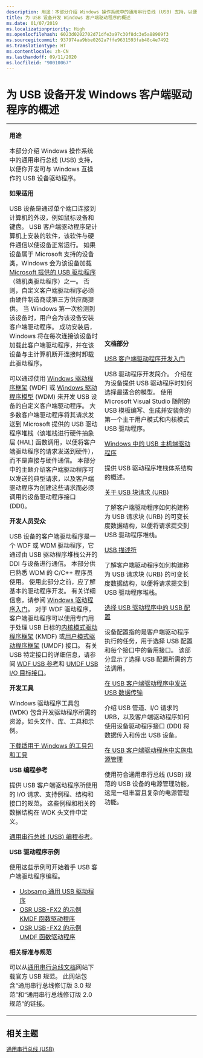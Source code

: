 ```yaml
---
description: 用途：本部分介绍 Windows 操作系统中的通用串行总线 (USB) 支持，以便你开发可与 Windows 互操作的 USB 设备驱动程序。
title: 为 USB 设备开发 Windows 客户端驱动程序的概述
ms.date: 01/07/2019
ms.localizationpriority: High
ms.openlocfilehash: 6023d0202702d71dfe3a97c30f8dc3e5a88909f3
ms.sourcegitcommit: 937974aa9bbe0262a7ffe9631593fab48c4e7492
ms.translationtype: HT
ms.contentlocale: zh-CN
ms.lasthandoff: 09/11/2020
ms.locfileid: "90010067"
---
```

# <a name="overview-of-developing-windows-client-drivers-for-usb-devices"></a>为 USB 设备开发 Windows 客户端驱动程序的概述


<table>
<colgroup>
<col width="50%" />
<col width="50%" />
</colgroup>
<tbody>
<tr class="odd">
<td><p><strong>用途</strong></p>
<p>本部分介绍 Windows 操作系统中的通用串行总线 (USB) 支持，以便你开发可与 Windows 互操作的 USB 设备驱动程序。</p>
<p><strong>如果适用</strong></p>
<p>USB 设备是通过单个端口连接到计算机的外设，例如鼠标设备和键盘。 USB 客户端驱动程序是计算机上安装的软件，该软件与硬件通信以使设备正常运行。 如果设备属于 Microsoft 支持的设备类，Windows 会为该设备加载 <a href="system-supplied-usb-drivers.md" data-raw-source="[Microsoft-provided USB drivers](system-supplied-usb-drivers.md)">Microsoft 提供的 USB 驱动程序</a>（随机类驱动程序）之一。 否则，自定义客户端驱动程序必须由硬件制造商或第三方供应商提供。 当 Windows 第一次检测到该设备时，用户会为该设备安装客户端驱动程序。 成功安装后，Windows 将在每次连接该设备时加载此客户端驱动程序，并在该设备与主计算机断开连接时卸载此驱动程序。</p>
<p>可以通过使用 <a href="/windows-hardware/drivers/wdf/" data-raw-source="[Windows Driver Frameworks](/windows-hardware/drivers/wdf/)">Windows 驱动程序框架</a> (WDF) 或 <a href="/windows-hardware/drivers/kernel/windows-driver-model" data-raw-source="[Windows Driver Model](/windows-hardware/drivers/kernel/windows-driver-model)">Windows 驱动程序模型</a> (WDM) 来开发 USB 设备的自定义客户端驱动程序。 大多数客户端驱动程序将其请求发送到 Microsoft 提供的 USB 驱动程序堆栈（该堆栈进行硬件抽象层 (HAL) 函数调用，以便将客户端驱动程序的请求发送到硬件），而不是直接与硬件通信。 本部分中的主题介绍客户端驱动程序可以发送的典型请求，以及客户端驱动程序为创建这些请求而必须调用的设备驱动程序接口 (DDI)。</p>
<p><strong>开发人员受众</strong></p>
<p>USB 设备的客户端驱动程序是一个 WDF 或 WDM 驱动程序，它通过由 USB 驱动程序堆栈公开的 DDI 与设备进行通信。 本部分供已熟悉 WDM 的 C/C++ 程序员使用。 使用此部分之前，应了解基本的驱动程序开发。 有关详细信息，请参阅 <a href="https://docs.microsoft.com/windows-hardware/drivers/gettingstarted/index" data-raw-source="[Getting Started with Windows Drivers](../gettingstarted/index.md)">Windows 驱动程序入门</a>。 对于 WDF 驱动程序，客户端驱动程序可以使用专门用于处理 USB 目标的<a href="/windows-hardware/drivers/debugger/kernel-mode-driver-framework-debugging" data-raw-source="[Kernel-Mode Driver Framework](/windows-hardware/drivers/debugger/kernel-mode-driver-framework-debugging)">内核模式驱动程序框架</a> (KMDF) 或<a href="/windows-hardware/drivers/wdf/" data-raw-source="[User-Mode Driver Framework](/windows-hardware/drivers/wdf/)">用户模式驱动程序框架</a> (UMDF) 接口。 有关 USB 特定接口的详细信息，请参阅 <a href="/windows-hardware/drivers/ddi/wdfusb/" data-raw-source="[WDF USB Reference](/windows-hardware/drivers/ddi/wdfusb/)">WDF USB 参考</a>和 <a href="https://docs.microsoft.com/windows-hardware/drivers/ddi/wudfddi/" data-raw-source="[UMDF USB I/O Target Interfaces](/windows-hardware/drivers/ddi/wudfddi/)">UMDF USB I/O 目标接口</a>。</p>
<p><strong>开发工具</strong></p>
<p>Windows 驱动程序工具包 (WDK) 包含开发驱动程序所需的资源，如头文件、库、工具和示例。</p>
<p><a href="https://go.microsoft.com/fwlink/p/?linkid=617155" data-raw-source="[Download kits and tools for Windows](https://go.microsoft.com/fwlink/p/?linkid=617155)">下载适用于 Windows 的工具包和工具</a></p>
<p><strong>USB 编程参考</strong></p>
<p>提供 USB 客户端驱动程序所使用的 I/O 请求、支持例程、结构和接口的规范。 这些例程和相关的数据结构在 WDK 头文件中定义。</p>
<p><a href="https://docs.microsoft.com/windows-hardware/drivers/ddi/_usbref/#common-usb-client-driver-reference" data-raw-source="[Universal Serial Bus (USB) programming reference](/windows-hardware/drivers/ddi/_usbref/#common-usb-client-driver-reference)">通用串行总线 (USB) 编程参考</a>。</p>
<p><strong>USB 驱动程序示例</strong></p>
<p>使用这些示例可开始着手 USB 客户端驱动程序编程。</p>
<ul>
<li><a href="https://go.microsoft.com/fwlink/p/?linkid=617157" data-raw-source="[Usbsamp Generic USB Driver]( https://go.microsoft.com/fwlink/p/?linkid=617157)">Usbsamp 通用 USB 驱动程序</a></li>
<li><a href="https://go.microsoft.com/fwlink/p/?linkid=617158" data-raw-source="[Sample KMDF Function Driver for OSR USB-FX2](https://go.microsoft.com/fwlink/p/?linkid=617158)">OSR USB-FX2 的示例 KMDF 函数驱动程序</a></li>
<li><a href="https://go.microsoft.com/fwlink/p/?LinkId=618002" data-raw-source="[Sample UMDF Function Driver for OSR USB-FX2](https://go.microsoft.com/fwlink/p/?LinkId=618002)">OSR USB-FX2 的示例 UMDF 函数驱动程序</a></li>
</ul>
<p><strong>相关标准与规范</strong></p>
<p>可以从<a href="https://go.microsoft.com/fwlink/p/?linkid=224892" data-raw-source="[Universal Serial Bus Documents]( https://go.microsoft.com/fwlink/p/?linkid=224892)">通用串行总线文档</a>网站下载官方 USB 规范。 此网站包含“通用串行总线修订版 3.0 规范”和“通用串行总线修订版 2.0 规范”的链接。</p></td>
<td><p><strong>文档部分</strong></p>
<p><a href="getting-started-with-usb-client-driver-development.md" data-raw-source="[Getting started with USB client driver development](getting-started-with-usb-client-driver-development.md)">USB 客户端驱动程序开发入门</a></p>
USB 驱动程序开发简介。 介绍在为设备提供 USB 驱动程序时如何选择最适合的模型。
使用 Microsoft Visual Studio 随附的 USB 模板编写、生成并安装你的第一个主干用户模式和内核模式 USB 驱动程序。
<p><a href="usb-3-0-driver-stack-architecture.md" data-raw-source="[USB host-side drivers in Windows](usb-3-0-driver-stack-architecture.md)">Windows 中的 USB 主机端驱动程序</a></p>
提供 USB 驱动程序堆栈体系结构的概述。
<p><a href="communicating-with-a-usb-device.md" data-raw-source="[About USB Block Requests (URBs)](communicating-with-a-usb-device.md)">关于 USB 块请求 (URB)</a></p>
了解客户端驱动程序如何构建称为 USB 请求块 (URB) 的可变长度数据结构，以便将请求提交到 USB 驱动程序堆栈。
<p><a href="usb-descriptors.md" data-raw-source="[USB descriptors](usb-descriptors.md)">USB 描述符</a></p>
了解客户端驱动程序如何构建称为 USB 请求块 (URB) 的可变长度数据结构，以便将请求提交到 USB 驱动程序堆栈。
<p><a href="configuring-usb-devices.md" data-raw-source="[Selecting a USB configuration in USB drivers](configuring-usb-devices.md)">选择 USB 驱动程序中的 USB 配置</a></p>
设备配置指的是客户端驱动程序执行的任务，用于选择 USB 配置和每个接口中的备用接口。 该部分显示了选择 USB 配置所需的方法调用。
<p><a href="usb-device-i-o.md" data-raw-source="[Sending USB data transfers in USB client drivers](usb-device-i-o.md)">在 USB 客户端驱动程序中发送 USB 数据传输</a></p>
介绍 USB 管道、I/O 请求的 URB，以及客户端驱动程序如何使用设备驱动程序接口 (DDI) 将数据传入和传出 USB 设备。
<p><a href="usb-power-management.md" data-raw-source="[Implementing power management in USB client drivers](usb-power-management.md)">在 USB 客户端驱动程序中实施电源管理</a></p>
使用符合通用串行总线 (USB) 规范的 USB 设备的电源管理功能，这是一组丰富且复杂的电源管理功能。</td>
</tr>
</tbody>
</table>

 

## <a name="related-topics"></a>相关主题
[通用串行总线 (USB)](../index.yml)